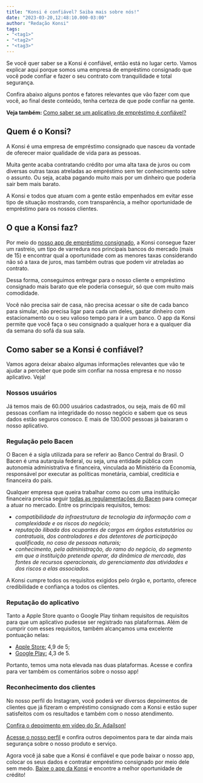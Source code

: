 ```yaml
---
title: "Konsi é confiável? Saiba mais sobre nós!"
date: "2023-03-20,12:48:10.000-03:00"
author: "Redação Konsi"
tags:
- "<tag1>"
- "<tag2>"
- "<tag3>"
---
```


<p>Se você quer saber se a Konsi é confiável, então está no lugar certo. Vamos explicar aqui porque somos uma empresa de empréstimo consignado que você pode confiar e fazer o seu contrato com tranquilidade e total segurança.</p><p>Confira abaixo alguns pontos e fatores relevantes que vão fazer com que você, ao final deste conteúdo, tenha certeza de que pode confiar na gente.</p><p><strong>Veja também: </strong> <a href="https://www.konsi.com.br/postagens/como-saber-se-um-app-de-emprestimo-e-confiavel-confira">Como saber se um aplicativo de empréstimo é confiável?</a></p><h2 id="quem-%C3%A9-o-konsi">Quem é o Konsi?</h2><p>A Konsi é uma empresa de empréstimo consignado que nasceu da vontade de oferecer maior qualidade de vida para as pessoas.</p><p>Muita gente acaba contratando crédito por uma alta taxa de juros ou com diversas outras taxas atreladas ao empréstimo sem ter conhecimento sobre o assunto. Ou seja, acaba pagando muito mais por um dinheiro que poderia sair bem mais barato.</p><p>A Konsi e todos que atuam com a gente estão empenhados em evitar esse tipo de situação mostrando, com transparência, a melhor oportunidade de empréstimo para os nossos clientes.</p><h2 id="o-que-a-konsi-faz">O que a Konsi faz?</h2><p>Por meio do <a href="https://q2kj.adj.st/?adj_t=1075aqga&amp;adj_campaign=site&amp;adj_adgroup=blog&amp;adj_creative=konsi-e-confiavel-saiba-mais-sobre-nos">nosso app de empréstimo consignado</a>, a Konsi consegue fazer um rastreio, um tipo de varredura nos principais bancos do mercado (mais de 15) e encontrar qual a oportunidade com as menores taxas considerando não só a taxa de juros, mas também outras que podem vir atreladas ao contrato.</p><p>Dessa forma, conseguimos entregar para o nosso cliente o empréstimo consignado mais barato que ele poderia conseguir, só que com muito mais comodidade.</p><p>Você não precisa sair de casa, não precisa acessar o site de cada banco para simular, não precisa ligar para cada um deles, gastar dinheiro com estacionamento ou o seu valioso tempo para ir a um banco. O app da Konsi permite que você faça o seu consignado a qualquer hora e a qualquer dia da semana do sofá da sua sala.</p><h2 id="como-saber-se-a-konsi-%C3%A9-confi%C3%A1vel">Como saber se a Konsi é confiável?</h2><p>Vamos agora deixar abaixo algumas informações relevantes que vão te ajudar a perceber que pode sim confiar na nossa empresa e no nosso aplicativo. Veja!</p><h3 id="nossos-usu%C3%A1rios">Nossos usuários</h3><p>Já temos mais de 60.000 usuários cadastrados, ou seja, mais de 60 mil pessoas confiam na integridade do nosso negócio e sabem que os seus dados estão seguros conosco. E mais de 130.000 pessoas já baixaram o nosso aplicativo.</p><h3 id="regula%C3%A7%C3%A3o-pelo-bacen">Regulação pelo Bacen</h3><p>O Bacen é a sigla utilizada para se referir ao Banco Central do Brasil. O Bacen é uma autarquia federal, ou seja, uma entidade pública com autonomia administrativa e financeira, vinculada ao Ministério da Economia, responsável por executar as políticas monetária, cambial, creditícia e financeira do país.</p><p>Qualquer empresa que queira trabalhar como ou com uma instituição financeira precisa seguir <a href="https://www.bcb.gov.br/estabilidadefinanceira/exibenormativo?tipo=Resolu%C3%A7%C3%A3o%20CMN&amp;numero=4970">todas as regulamentações do Bacen</a> para começar a atuar no mercado. Entre os principais requisitos, temos:</p><ul><li><em><em><em>compatibilidade da infraestrutura de tecnologia da informação com a complexidade e os riscos do negócio;</em></em></em></li><li><em><em><em>reputação ilibada dos ocupantes de cargos em órgãos estatutários ou contratuais, dos controladores e dos detentores de participação qualificada, no caso de pessoas naturais;</em></em></em></li><li><em><em><em>conhecimento, pela administração, do ramo do negócio, do segmento em que a instituição pretende operar, da dinâmica de mercado, das fontes de recursos operacionais, do gerenciamento das atividades e dos riscos a elas associados.</em></em></em></li></ul><p>A Konsi cumpre todos os requisitos exigidos pelo órgão e, portanto, oferece credibilidade e confiança a todos os clientes.</p><h3 id="reputa%C3%A7%C3%A3o-do-aplicativo">Reputação do aplicativo</h3><p>Tanto a Apple Store quanto o Google Play tinham requisitos de requisitos para que um aplicativo pudesse ser registrado nas plataformas. Além de cumprir com esses requisitos, também alcançamos uma excelente pontuação nelas:</p><ul><li><a href="https://apps.apple.com/br/app/konsi/id1591286851">Apple Store:</a> 4,9 de 5;</li><li><a href="https://play.google.com/store/apps/details?id=com.br.konsi">Google Play:</a> 4,3 de 5.</li></ul><p>Portanto, temos uma nota elevada nas duas plataformas. Acesse e confira para ver também os comentários sobre o nosso app!</p><h3 id="reconhecimento-dos-clientes">Reconhecimento dos clientes</h3><p>No nosso perfil do Instagram, você poderá ver diversos depoimentos de clientes que já fizeram o empréstimo consignado com a Konsi e estão super satisfeitos com os resultados e também com o nosso atendimento. </p><p><a href="https://www.instagram.com/reel/Cn5IqnJMhEC/?utm_source=ig_web_copy_link">Confira o depoimento em vídeo do Sr. Adaílson!</a></p><p><a href="https://www.instagram.com/konsi.app/">Acesse o nosso perfil</a> e confira outros depoimentos para te dar ainda mais segurança sobre o nosso produto e serviço.</p><p>Agora você já sabe que a Konsi é confiável e que pode baixar o nosso app, colocar os seus dados e contratar empréstimo consignado por meio dele sem medo. <a href="https://q2kj.adj.st/?adj_t=1075aqga&amp;adj_campaign=site&amp;adj_adgroup=blog&amp;adj_creative=konsi-e-confiavel-saiba-mais-sobre-nos">Baixe o app da Konsi</a> e encontre a melhor oportunidade de crédito! <br><br></p>
